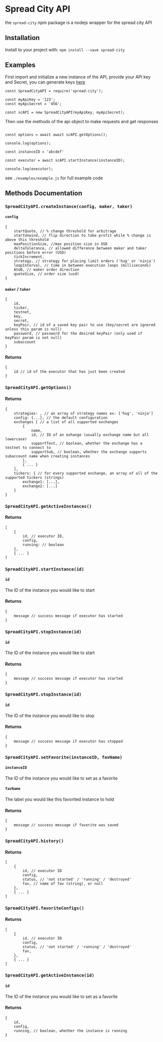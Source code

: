 # Spread City API

the `spread-city` npm package is a nodejs wrapper for the spread city API

## Installation

Install to your project with:
`npm install --save spread-city`


## Examples

First import and initialize a new instance of the API, provide your API key and Secret, you can generate keys [here](https://mrspreader.com/config)

```
const SpreadCityAPI = require('spread-city');
 
const myApiKey = '123';
const myApiSecret = '456';

const scAPI = new SpreadCityAPI(myApiKey, myApiSecret);

```

Then use the methods of the api object to make requests and get responses

```

const options = await await scAPI.getOptions();

console.log(options);

const instanceID = 'abcdef'

const executor = await scAPI.startInstance(instanceID);

console.log(executor);

```

see `./examples/example.js` for full example code


## Methods Documentation

### `SpreadCityAPI.createInstance(config, maker, taker)`

#### `config`
```
{
    startQuote, // % change threshold for arbitrage
    startUnwind, // flip direction to take profit while % change is above this threshold
    maxPositionSize, //max position size in USD
    deltaTolerance, // allowed difference between maker and taker positions before error (USD)
    tickIncrement,
    strategy, // strategy for placing limit orders ('hug' or 'ninja')
    loopInterval, // time in between execution loops (milliseconds)
    AtoB, // maker order direction
    quoteSize, // order size (usd)
}
```

#### `maker` / `taker`
```
{
    id,
    ticker,
    testnet,
    key,
    secret,
    keyPair, // id of a saved key pair to use (key/secret are ignored unless this param is null)
    password, // password for the desired keyPair (only used if keyPair param is not null)
    subaccount
}
```

#### Returns
```
{
    id // id of the executor that has just been created
}
```

### `SpreadCityAPI.getOptions()`

#### Returns
```
{
    strategies: , // an array of strategy names ex: ['hug', 'ninja']
    config: {...}, // the default configuration
    exchanges [ // a list of all supported exchanges
        {
            name,
            id, // ID of an exhange (usually exchange name but all lowercase)
            supportTest, // boolean, whether the exchange has a testnet to connect to
            supportSub, // boolean, whether the exchange supports subaccount name when creating instances
        },
        { ... }
    ], 
    tickers: { // for every supported exchange, an array of all of the supported tickers (strings)
        exchange1: [...],
        exchange2: [...]
    }
}
```

### `SpreadCityAPI.getActiveInstances()`

#### Returns
```
[
    {
        id, // executor ID,
        config,
        running: // boolean
    },
    { ... }
]
```


### `SpreadCityAPI.startInstance(id)`

#### `id`
The ID of the instance you would like to start


#### Returns
```
{
    message // success message if executor has started
}
```


### `SpreadCityAPI.stopInstance(id)`

#### `id`
The ID of the instance you would like to start


#### Returns
```
{
    message // success message if executor has started
}
```


### `SpreadCityAPI.stopInstance(id)`

#### `id`
The ID of the instance you would like to stop


#### Returns
```
{
    message // success message if executor has stopped
}
```

### `SpreadCityAPI.setFavorite(instanceID, favName)`

#### `instanceID`
The ID of the instance you would like to set as a favorite

#### `favName`
The label you would like this favorited instance to hold

#### Returns
```
{
    message // success message if favorite was saved
}
```



### `SpreadCityAPI.history()`

#### Returns
```
[
    {
        id, // executor ID
        config,
        status, // 'not started' / 'running' / 'destroyed'
        fav, // name of fav (string), or null
    },
    { ... }
]
```

### `SpreadCityAPI.favoriteConfigs()`

#### Returns
```
[
    {
        id, // executor ID
        config,
        status, // 'not started' / 'running' / 'destroyed'
        fav,
    },
    { ... }
]
```

### `SpreadCityAPI.getActiveInstance(id)`

#### `id`
The ID of the instance you would like to set as a favorite

#### Returns
```
{
    id,
    config,
    running, // boolean, whether the instance is running
}
```